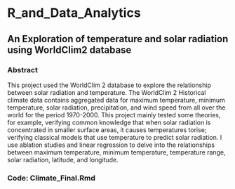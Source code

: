# R_and_Data_Analytics
## An Exploration of temperature and solar radiation using WorldClim2 database
### Abstract
This project used the WorldClim 2 database to explore the relationship between solar radiation and temperature. The WorldClim 2 Historical climate data contains aggregated data for maximum temperature, minimum temperature, solar radiation, precipitation, and wind speed from all over the world for the period 1970-2000. This project mainly tested some theories, for example, verifying common knowledge that when solar radiation is concentrated in smaller surface areas, it causes temperatures torise; verifying classical models that use temperature to predict solar radiation. I use ablation studies and linear regression to delve into the relationships between maximum temperature, minimum temperature, temperature range, solar radiation, latitude, and longitude.

### Code: Climate_Final.Rmd
